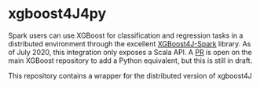 # xgboost4J4py

Spark users can use XGBoost for classification and regression tasks in a distributed environment through the excellent [XGBoost4J-Spark](https://xgboost.readthedocs.io/en/latest/jvm/xgboost4j_spark_tutorial.html) library. As of July 2020, this integration only exposes a Scala API. A [PR](https://github.com/dmlc/xgboost/pull/4656) is open on the main XGBoost repository to add a Python equivalent, but this is still in draft. 

This repository contains a wrapper for the distributed version of xgboost4J

